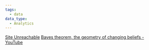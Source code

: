 ```yaml
---
tags:
  - data
data_type:
  - Analytics
---
```

[Site Unreachable](https://www.linkedin.com/feed/update/urn:li:activity:7239141143123283970?utm_source=share&utm_medium=member_android)
[Bayes theorem, the geometry of changing beliefs - YouTube](https://www.youtube.com/watch?v=HZGCoVF3YvM&t=278s)

